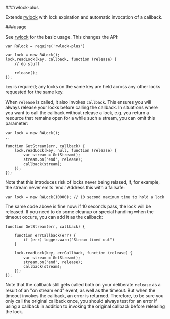 ###rwlock-plus

Extends [rwlock](https://github.com/71104/rwlock) with lock expiration and automatic invocation of a callback.

###usage

See [rwlock](https://github.com/71104/rwlock) for the basic usage. This changes the API:

	var RWlock = require('rwlock-plus')

	var lock = new RWLock();
	lock.readLock(key, callback, function (release) {
	    // do stuff

	    release();
	});

`key` is required; any locks on the same key are held across any other locks requested for the same key.

When `release` is called, it also invokes `callback`. This ensures you will always release your locks before calling the callback. In situations
where you want to call the callback without release a lock, e.g. you return a resource that remains open for a while such a stream, you can omit this
parameter:
	
	var lock = new RWLock();
	..

	function GetStream(err, callback) {	
		lock.readLock(key, null, function (release) {
		    var stream = GetStream();
		    stream.on('end', release);
		   	callback(stream);
		});
	});

Note that this introduces risk of locks never being relased, if, for example, the stream never emits 'end.' Address this with a failsafe:

    var lock = new RWLock(10000); // 10 second maximum time to hold a lock

The same code above is fine now: if 10 seconds pass, the lock will be released. If you need to do some cleanup or special handling when the timeout occurs, you can add it as the callback:

	function GetStream(err, callback) {	

		function errCallback(err) {
			if (err) logger.warn("Stream timed out")
		}

		lock.readLock(key, errCallback, function (release) {
		    var stream = GetStream();
		    stream.on('end', release);
		    callback(stream);
		});
	});

Note that the callback still gets called both on your deliberate `release` as a result of an "on stream end" event, as well as the timeout. But when the timeout invokes the callback, an error is returned. Therefore, to be sure you only call the original callback once, you should always test for an error if using a callback in addition to invoking the original callback before releasing the lock.



